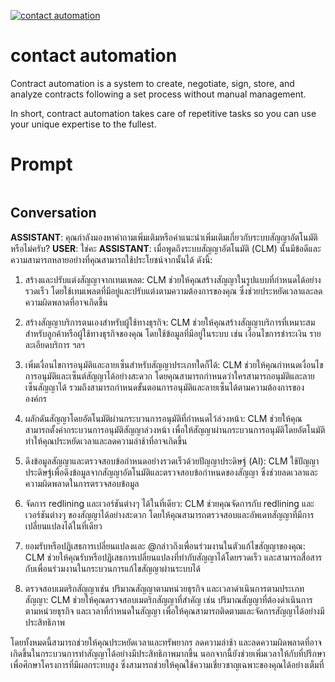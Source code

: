 
[![contact automation](https://flow-prompt-covers.s3.us-west-1.amazonaws.com/icon/cute/cute_2.png)]()
# contact automation 
Contract automation is a system to create, negotiate, sign, store, and analyze contracts following a set process without manual management.



In short, contract automation takes care of repetitive tasks so you can use your unique expertise to the fullest.

# Prompt

```

```

## Conversation

**ASSISTANT**: คุณกำลังมองหาคำถามเพิ่มเติมหรือคำแนะนำเพิ่มเติมเกี่ยวกับระบบสัญญาอัตโนมัติหรือไม่ครับ?
**USER**: ใช่คะ
**ASSISTANT**: เมื่อพูดถึงระบบสัญญาอัตโนมัติ (CLM) นั้นมีข้อดีและความสามารถหลายอย่างที่คุณสามารถใช้ประโยชน์จากนั้นได้ ดังนี้:



1. สร้างและปรับแต่งสัญญาจากเทมเพลต: CLM ช่วยให้คุณสร้างสัญญาในรูปแบบที่กำหนดได้อย่างรวดเร็ว โดยใช้เทมเพลตที่มีอยู่และปรับแต่งตามความต้องการของคุณ ซึ่งช่วยประหยัดเวลาและลดความผิดพลาดที่อาจเกิดขึ้น



2. สร้างสัญญาบริการตนเองสำหรับผู้ใช้ทางธุรกิจ: CLM ช่วยให้คุณสร้างสัญญาบริการที่เหมาะสมสำหรับลูกค้าหรือผู้ใช้ทางธุรกิจของคุณ โดยใช้ข้อมูลที่มีอยู่ในระบบ เช่น เงื่อนไขการชำระเงิน รายละเอียดบริการ ฯลฯ



3. เพิ่มเงื่อนไขการอนุมัติและลายเซ็นสำหรับสัญญาประเภทใดก็ได้: CLM ช่วยให้คุณกำหนดเงื่อนไขการอนุมัติและเซ็นต์สัญญาได้อย่างสะดวก โดยคุณสามารถกำหนดว่าใครสามารถอนุมัติและลายเซ็นสัญญาได้ รวมถึงสามารถกำหนดขั้นตอนการอนุมัติและลายเซ็นได้ตามความต้องการขององค์กร



4. ผลักดันสัญญาโดยอัตโนมัติผ่านกระบวนการอนุมัติที่กำหนดไว้ล่วงหน้า: CLM ช่วยให้คุณสามารถตั้งค่ากระบวนการอนุมัติสัญญาล่วงหน้า เพื่อให้สัญญาผ่านกระบวนการอนุมัติโดยอัตโนมัติ ทำให้คุณประหยัดเวลาและลดความล่าช้าที่อาจเกิดขึ้น



5. ดึงข้อมูลสัญญาและตรวจสอบข้อกำหนดอย่างรวดเร็วด้วยปัญญาประดิษฐ์ (AI): CLM ใช้ปัญญาประดิษฐ์เพื่อดึงข้อมูลจากสัญญาอัตโนมัติและตรวจสอบข้อกำหนดของสัญญา ซึ่งช่วยลดเวลาและความผิดพลาดในการตรวจสอบข้อมูล



6. จัดการ redlining และเวอร์ชันต่างๆ ได้ในที่เดียว: CLM ช่วยคุณจัดการกับ redlining และเวอร์ชันต่างๆ ของสัญญาได้อย่างสะดวก โดยให้คุณสามารถตรวจสอบและอัพเดทสัญญาที่มีการเปลี่ยนแปลงได้ในที่เดียว



7. ยอมรับหรือปฏิเสธการเปลี่ยนแปลงและ @กล่าวถึงเพื่อนร่วมงานในตัวแก้ไขสัญญาของคุณ: CLM ช่วยให้คุณรับหรือปฏิเสธการเปลี่ยนแปลงที่ทำกับสัญญาได้โดยรวดเร็ว และสามารถสื่อสารกับเพื่อนร่วมงานในกระบวนการแก้ไขสัญญาผ่านระบบได้



8. ตรวจสอบเมตริกสัญญาเช่น ปริมาณสัญญาตามหน่วยธุรกิจ และเวลาดำเนินการตามประเภทสัญญา: CLM ช่วยให้คุณตรวจสอบเมตริกสัญญาที่สำคัญ เช่น ปริมาณสัญญาที่ต้องดำเนินการตามหน่วยธุรกิจ และเวลาที่กำหนดในสัญญา เพื่อให้คุณสามารถติดตามและจัดการสัญญาได้อย่างมีประสิทธิภาพ



โดยทั้งหมดนี้สามารถช่วยให้คุณประหยัดเวลาและทรัพยากร ลดความล่าช้า และลดความผิดพลาดที่อาจเกิดขึ้นในกระบวนการทำสัญญาได้อย่างมีประสิทธิภาพมากขึ้น นอกจากนี้ยังช่วยเพิ่มเวลาให้กับที่ปรึกษาเพื่อศึกษาโครงการที่มีผลกระทบสูง ซึ่งสามารถช่วยให้คุณใช้ความเชี่ยวชาญเฉพาะของคุณได้อย่างเต็มที่


